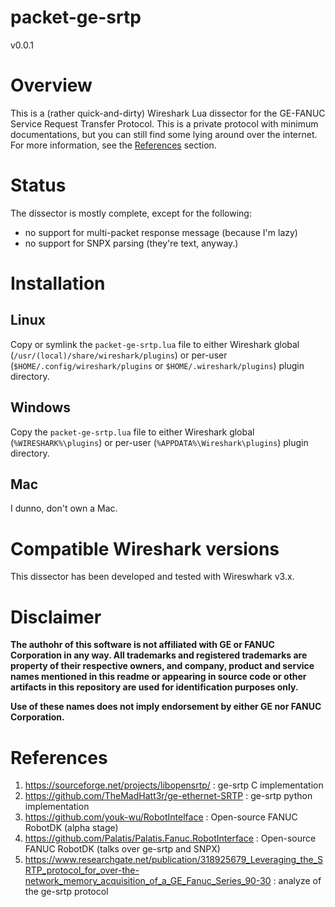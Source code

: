 # packet-ge-srtp

v0.0.1

# Overview

This is a (rather quick-and-dirty) Wireshark Lua dissector for the GE-FANUC Service Request Transfer Protocol.
This is a private protocol with minimum documentations, but you can still find some lying around over the internet.
For more information, see the [References](#references) section.

# Status

The dissector is mostly complete, except for the following:
- no support for multi-packet response message (because I'm lazy)
- no support for SNPX parsing (they're text, anyway.)

# Installation

## Linux

Copy or symlink the `packet-ge-srtp.lua` file to either Wireshark global (`/usr/(local)/share/wireshark/plugins`) or per-user (`$HOME/.config/wireshark/plugins` or `$HOME/.wireshark/plugins`) plugin directory.

## Windows

Copy the `packet-ge-srtp.lua` file to either Wireshark global (`%WIRESHARK%\plugins`) or
per-user (`%APPDATA%\Wireshark\plugins`) plugin directory.

## Mac

I dunno, don't own a Mac.

# Compatible Wireshark versions

This dissector has been developed and tested with Wireswhark v3.x.

# Disclaimer

**The authohr of this software is not affiliated with GE or FANUC Corporation in any way. All trademarks and registered trademarks are property of their respective owners, and company, product and service names mentioned in this readme or appearing in source code or other artifacts in this repository are used for identification purposes only.**

**Use of these names does not imply endorsement by either GE nor FANUC Corporation.**

# References

1. https://sourceforge.net/projects/libopensrtp/ : ge-srtp C implementation
2. https://github.com/TheMadHatt3r/ge-ethernet-SRTP : ge-srtp python implementation
3. https://github.com/youk-wu/RobotIntelface : Open-source FANUC RobotDK (alpha stage)
4. https://github.com/Palatis/Palatis.Fanuc.RobotInterface : Open-source FANUC RobotDK (talks over ge-srtp and SNPX)
5. https://www.researchgate.net/publication/318925679_Leveraging_the_SRTP_protocol_for_over-the-network_memory_acquisition_of_a_GE_Fanuc_Series_90-30 : analyze of the ge-srtp protocol
